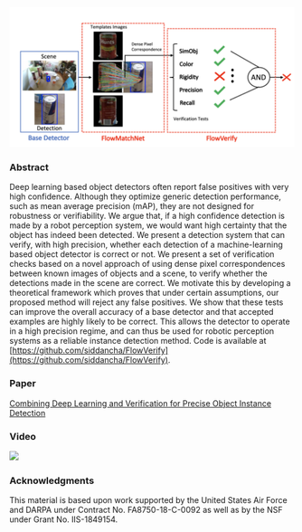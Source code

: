 ![](overview.png)

### Abstract

Deep learning based object detectors often report false positives with very high confidence. Although they optimize generic detection performance, such as mean average precision (mAP), they are not designed for robustness or verifiability. We argue that, if a high confidence detection is made by a robot perception system, we would want high certainty that the object has indeed been detected. We present a detection system that can verify, with high precision, whether each detection of a machine-learning based object detector is correct or not. We present a set of verification checks based on a novel approach of using dense pixel correspondences between known images of objects and a scene, to verify whether the detections made in the scene are correct. We motivate this by developing a theoretical framework which proves that under certain assumptions, our proposed method will reject any false positives. We show that these tests can improve the overall accuracy of a base detector and that accepted examples are highly likely to be correct. This allows the detector to operate in a high precision regime, and can thus be used for robotic perception systems as a reliable instance detection method. Code is available at [https://github.com/siddancha/FlowVerify](https://github.com/siddancha/FlowVerify).

### Paper

[Combining Deep Learning and Verification for Precise Object Instance Detection](https://arxiv.org/abs/1912.12270)


### Video
[![](https://img.youtube.com/vi/QaCuEv_7lfs/0.jpg)](https://www.youtube.com/watch?time_continue=12696&v=QaCuEv_7lfs)

### Acknowledgments

This material is based upon work supported by the United States Air Force and DARPA under
Contract No. FA8750-18-C-0092 as well as by the NSF under Grant No. IIS-1849154.
